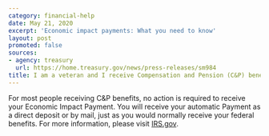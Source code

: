 ```yaml
---
category: financial-help
date: May 21, 2020
excerpt: 'Economic impact payments: What you need to know'
layout: post
promoted: false
sources:
- agency: treasury
  url: https://home.treasury.gov/news/press-releases/sm984
title: I am a veteran and I receive Compensation and Pension (C&P) benefits. Do I need to provide information to the IRS to receive my payment?
---
```


For most people receiving C&P benefits, no action is required to receive your Economic Impact Payment. You will receive your automatic Payment as a direct deposit or by mail, just as you would normally receive your federal benefits. For more information, please visit [IRS.gov](https://www.irs.gov).